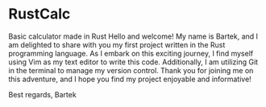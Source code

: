 # RustCalc

Basic calculator made in Rust 
Hello and welcome! My name is Bartek, and I am delighted to share with you my first project written in the Rust programming language. 
As I embark on this exciting journey, I find myself using Vim as my text editor to write this code.
Additionally, I am utilizing Git in the terminal to manage my version control.
Thank you for joining me on this adventure, and I hope you find my project enjoyable and informative!

Best regards,
Bartek
